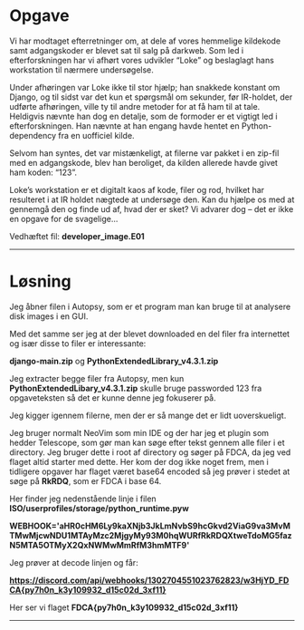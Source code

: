 # Opgave
Vi har modtaget efterretninger om, at dele af vores hemmelige kildekode samt adgangskoder er blevet sat til salg på darkweb. Som led i efterforskningen har vi afhørt vores udvikler “Loke” og beslaglagt hans workstation til nærmere undersøgelse.


Under afhøringen var Loke ikke til stor hjælp; han snakkede konstant om Django, og til sidst var det kun et spørgsmål om sekunder, før IR-holdet, der udførte afhøringen, ville ty til andre metoder for at få ham til at tale. Heldigvis nævnte han dog en detalje, som de formoder er et vigtigt led i efterforskningen. Han nævnte at han engang havde hentet en Python-dependency fra en uofficiel kilde.


Selvom han syntes, det var mistænkeligt, at filerne var pakket i en zip-fil med en adgangskode, blev han beroliget, da kilden allerede havde givet ham koden: “123”.


Loke’s workstation er et digitalt kaos af kode, filer og rod, hvilket har resulteret i at IR holdet nægtede at undersøge den. Kan du hjælpe os med at gennemgå den og finde ud af, hvad der er sket? Vi advarer dog – det er ikke en opgave for de svagelige...


Vedhæftet fil: **developer_image.E01**

---

# Løsning

Jeg åbner filen i Autopsy, som er et program man kan bruge til at analysere disk images i en GUI.

Med det samme ser jeg at der blevet downloaded en del filer fra internettet og især disse to filer er interessante:

**django-main.zip** og **PythonExtendedLibrary_v4.3.1.zip**

Jeg extracter begge filer fra Autopsy, men kun **PythonExtendedLibary_v4.3.1.zip** skulle bruge passworded 123 fra opgaveteksten så det er kunne denne jeg fokuserer på.

Jeg kigger igennem filerne, men der er så mange det er lidt uoverskueligt.

Jeg bruger normalt NeoVim som min IDE og der har jeg et plugin som hedder Telescope, som gør man kan søge efter tekst gennem alle filer i et directory. Jeg bruger dette i root af directory og søger på FDCA, da jeg ved flaget altid starter med dette. Her kom der dog ikke noget frem, men i tidligere opgaver har flaget været base64 encoded så jeg prøver i stedet at søge på **RkRDQ**, som er FDCA i base 64.

Her finder jeg nedenstående linje i filen **ISO/userprofiles/storage/python_runtime.pyw**

**WEBHOOK='aHR0cHM6Ly9kaXNjb3JkLmNvbS9hcGkvd2ViaG9va3MvMTMwMjcwNDU1MTAyMzc2MjgyMy93M0hqWURfRkRDQXtweTdoMG5fazN5MTA5OTMyX2QxNWMwMmRfM3hmMTF9'**

Jeg prøver at decode linjen og får:

**https://discord.com/api/webhooks/1302704551023762823/w3HjYD_FDCA{py7h0n_k3y109932_d15c02d_3xf11}**

Her ser vi flaget **FDCA{py7h0n_k3y109932_d15c02d_3xf11}**

---
